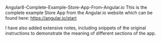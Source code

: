 Angular8-Complete-Example-Store-App-From-Angular.io
This is the complete example Store App from the Angular.io website which can be found here:
https://angular.io/start

I have also added extensive notes, including snippets of the original instructions to demonstrate the meaning of different sections of the app.

